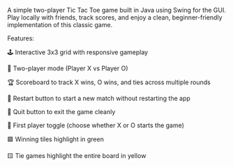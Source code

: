 A simple two-player Tic Tac Toe game built in Java using Swing for the GUI.
Play locally with friends, track scores, and enjoy a clean, beginner-friendly implementation of this classic game.

 Features:

🕹️ Interactive 3x3 grid with responsive gameplay

👥 Two-player mode (Player X vs Player O)

🏆 Scoreboard to track X wins, O wins, and ties across multiple rounds

🔄 Restart button to start a new match without restarting the app

🚪 Quit button to exit the game cleanly

🎲 First player toggle (choose whether X or O starts the game)

🟩 Winning tiles highlight in green

🟨 Tie games highlight the entire board in yellow
